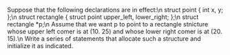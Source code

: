Suppose that the following declarations are in effect:\n
struct point { int x, y; };\n
struct rectangle { struct point upper_left, lower_right; };\n
struct rectangle *p;\n
Assume that we want p to point to a rectangle stnicture whose upper left comer is at (10. 25) and whose lower right comer is at (20. 15).\n 
Write a series of statements that allocate such a structure and initialize it as indicated.
